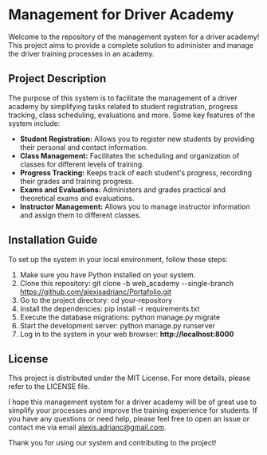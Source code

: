 # Management for Driver Academy
Welcome to the repository of the management system for a driver academy! This project aims to provide a complete solution to administer and manage the driver training processes in an academy.

## Project Description
The purpose of this system is to facilitate the management of a driver academy by simplifying tasks related to student registration, progress tracking, class scheduling, evaluations and more. Some key features of the system include:

- **Student Registration:** Allows you to register new students by providing their personal and contact information.
- **Class Management:** Facilitates the scheduling and organization of classes for different levels of training.
- **Progress Tracking:** Keeps track of each student's progress, recording their grades and training progress.
- **Exams and Evaluations:** Administers and grades practical and theoretical exams and evaluations.
- **Instructor Management:** Allows you to manage instructor information and assign them to different classes.

## Installation Guide
To set up the system in your local environment, follow these steps:

1. Make sure you have Python installed on your system.
1. Clone this repository: git clone -b web_academy --single-branch https://github.com/alexisadrianc/Portafolio.git
1. Go to the project directory: cd your-repository
1. Install the dependencies: pip install -r requirements.txt
1. Execute the database migrations: python manage.py migrate
1. Start the development server: python manage.py runserver
1. Log in to the system in your web browser: **http://localhost:8000**

## License
This project is distributed under the MIT License. For more details, please refer to the LICENSE file.

I hope this management system for a driver academy will be of great use to simplify your processes and improve the training experience for students. If you have any questions or need help, please feel free to open an issue or contact me via email alexis.adrianc@gmail.com.

Thank you for using our system and contributing to the project!
